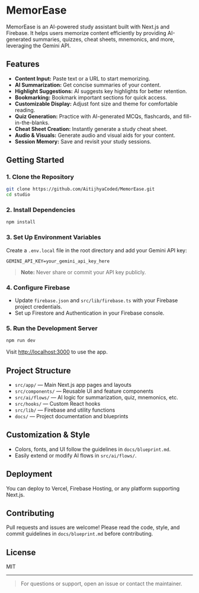 # MemorEase

MemorEase is an AI-powered study assistant built with Next.js and Firebase. It helps users memorize content efficiently by providing AI-generated summaries, quizzes, cheat sheets, mnemonics, and more, leveraging the Gemini API.

## Features

- **Content Input:** Paste text or a URL to start memorizing.
- **AI Summarization:** Get concise summaries of your content.
- **Highlight Suggestions:** AI suggests key highlights for better retention.
- **Bookmarking:** Bookmark important sections for quick access.
- **Customizable Display:** Adjust font size and theme for comfortable reading.
- **Quiz Generation:** Practice with AI-generated MCQs, flashcards, and fill-in-the-blanks.
- **Cheat Sheet Creation:** Instantly generate a study cheat sheet.
- **Audio & Visuals:** Generate audio and visual aids for your content.
- **Session Memory:** Save and revisit your study sessions.

## Getting Started

### 1. Clone the Repository
```sh
git clone https://github.com/AitijhyaCoded/MemorEase.git
cd studio
```

### 2. Install Dependencies
```sh
npm install
```

### 3. Set Up Environment Variables
Create a `.env.local` file in the root directory and add your Gemini API key:
```
GEMINI_API_KEY=your_gemini_api_key_here
```

> **Note:** Never share or commit your API key publicly.

### 4. Configure Firebase
- Update `firebase.json` and `src/lib/firebase.ts` with your Firebase project credentials.
- Set up Firestore and Authentication in your Firebase console.

### 5. Run the Development Server
```sh
npm run dev
```
Visit [http://localhost:3000](http://localhost:3000) to use the app.

## Project Structure

- `src/app/` — Main Next.js app pages and layouts
- `src/components/` — Reusable UI and feature components
- `src/ai/flows/` — AI logic for summarization, quiz, mnemonics, etc.
- `src/hooks/` — Custom React hooks
- `src/lib/` — Firebase and utility functions
- `docs/` — Project documentation and blueprints

## Customization & Style
- Colors, fonts, and UI follow the guidelines in `docs/blueprint.md`.
- Easily extend or modify AI flows in `src/ai/flows/`.

## Deployment
You can deploy to Vercel, Firebase Hosting, or any platform supporting Next.js.

## Contributing
Pull requests and issues are welcome! Please read the code, style, and commit guidelines in `docs/blueprint.md` before contributing.

## License
MIT

---

> For questions or support, open an issue or contact the maintainer.
